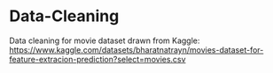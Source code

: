 # Data-Cleaning
Data cleaning for movie dataset drawn from Kaggle: https://www.kaggle.com/datasets/bharatnatrayn/movies-dataset-for-feature-extracion-prediction?select=movies.csv 

